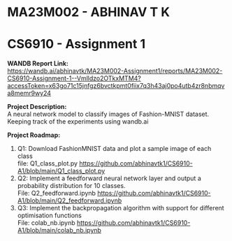 # MA23M002 - ABHINAV T K
# CS6910 - Assignment 1 
**WANDB Report Link:** <br> https://wandb.ai/abhinavtk/MA23M002-Assignment1/reports/MA23M002-CS6910-Assignment-1--Vmlldzo2OTkxMTM4?accessToken=x63go71c15jnfgz6bvctkpmt0fiix7q3h43aj0po4utb4zr8nbmqva8memr9wy24  <br>

**Project Description:**  <br>
A neural network model to classify images of Fashion-MNIST dataset. Keeping track of the experiments using wandb.ai

**Project Roadmap:** <br>
1. Q1: Download FashionMNIST data and plot a sample image of each class <br> file: Q1_class_plot.py https://github.com/abhinavtk1/CS6910-A1/blob/main/Q1_class_plot.py
2. Q2: Implement a feedforward neural network layer and output a probability distribution for 10 classes. <br> File: Q2_feedforward.ipynb https://github.com/abhinavtk1/CS6910-A1/blob/main/Q2_feedforward.ipynb
3. Q3: Implement the backpropagation algorithm with support for different optimisation functions <br> File: 
colab_nb.ipynb https://github.com/abhinavtk1/CS6910-A1/blob/main/colab_nb.ipynb

